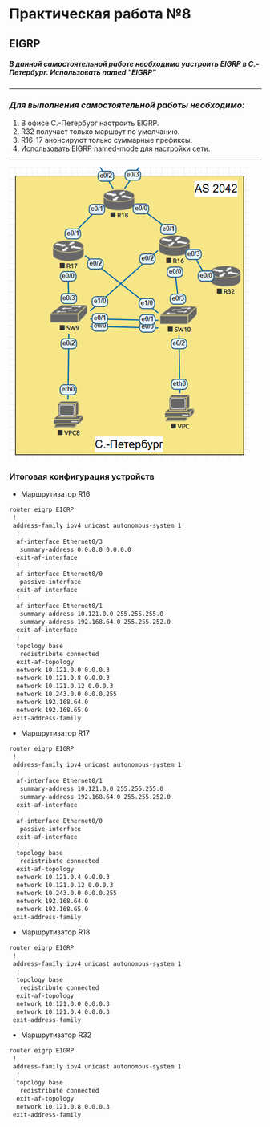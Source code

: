 # Практическая работа №8
## EIGRP
##### В данной самостоятельной работе необходимо yастроить EIGRP в С.-Петербург. Использовать named "EIGRP"
------------

### *Для выполнения самостоятельной работы необходимо:*
1. В офисе С.-Петербург настроить EIGRP.
2. R32 получает только маршрут по умолчанию.
3. R16-17 анонсируют только суммарные префиксы.
4. Использовать EIGRP named-mode для настройки сети.
------------

![](https://github.com/Maksim693/OTUS_LAB/blob/main/Practical_LAB/LAB_8/Screen/Screen_%D0%A1.-%D0%9F%D0%B5%D1%82%D0%B5%D1%80%D0%B1%D1%83%D1%80%D0%B3%20-%20AS2042.png)
### Итоговая конфигурация устройств
- Маршрутизатор R16
```
router eigrp EIGRP
 !
 address-family ipv4 unicast autonomous-system 1
  !
  af-interface Ethernet0/3
   summary-address 0.0.0.0 0.0.0.0
  exit-af-interface
  !
  af-interface Ethernet0/0
   passive-interface
  exit-af-interface
  !
  af-interface Ethernet0/1
   summary-address 10.121.0.0 255.255.255.0
   summary-address 192.168.64.0 255.255.252.0
  exit-af-interface
  !
  topology base
   redistribute connected
  exit-af-topology
  network 10.121.0.0 0.0.0.3
  network 10.121.0.8 0.0.0.3
  network 10.121.0.12 0.0.0.3
  network 10.243.0.0 0.0.0.255
  network 192.168.64.0
  network 192.168.65.0
 exit-address-family
```
- Маршрутизатор R17
```
router eigrp EIGRP
 !
 address-family ipv4 unicast autonomous-system 1
  !
  af-interface Ethernet0/1
   summary-address 10.121.0.0 255.255.255.0
   summary-address 192.168.64.0 255.255.252.0
  exit-af-interface
  !
  af-interface Ethernet0/0
   passive-interface
  exit-af-interface
  !
  topology base
   redistribute connected
  exit-af-topology
  network 10.121.0.4 0.0.0.3
  network 10.121.0.12 0.0.0.3
  network 10.243.0.0 0.0.0.255
  network 192.168.64.0
  network 192.168.65.0
 exit-address-family
```
- Маршрутизатор R18
```
router eigrp EIGRP
 !
 address-family ipv4 unicast autonomous-system 1
  !
  topology base
   redistribute connected
  exit-af-topology
  network 10.121.0.0 0.0.0.3
  network 10.121.0.4 0.0.0.3
 exit-address-family
```
- Маршрутизатор R32
```
router eigrp EIGRP
 !
 address-family ipv4 unicast autonomous-system 1
  !
  topology base
   redistribute connected
  exit-af-topology
  network 10.121.0.8 0.0.0.3
 exit-address-family
```

